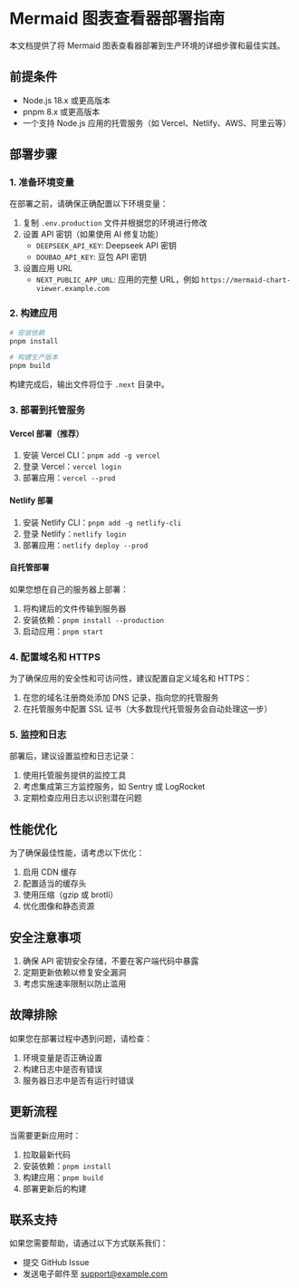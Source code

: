 # Mermaid 图表查看器部署指南

本文档提供了将 Mermaid 图表查看器部署到生产环境的详细步骤和最佳实践。

## 前提条件

- Node.js 18.x 或更高版本
- pnpm 8.x 或更高版本
- 一个支持 Node.js 应用的托管服务（如 Vercel、Netlify、AWS、阿里云等）

## 部署步骤

### 1. 准备环境变量

在部署之前，请确保正确配置以下环境变量：

1. 复制 `.env.production` 文件并根据您的环境进行修改
2. 设置 API 密钥（如果使用 AI 修复功能）
   - `DEEPSEEK_API_KEY`: Deepseek API 密钥
   - `DOUBAO_API_KEY`: 豆包 API 密钥
3. 设置应用 URL
   - `NEXT_PUBLIC_APP_URL`: 应用的完整 URL，例如 `https://mermaid-chart-viewer.example.com`

### 2. 构建应用

```bash
# 安装依赖
pnpm install

# 构建生产版本
pnpm build
```

构建完成后，输出文件将位于 `.next` 目录中。

### 3. 部署到托管服务

#### Vercel 部署（推荐）

1. 安装 Vercel CLI：`pnpm add -g vercel`
2. 登录 Vercel：`vercel login`
3. 部署应用：`vercel --prod`

#### Netlify 部署

1. 安装 Netlify CLI：`pnpm add -g netlify-cli`
2. 登录 Netlify：`netlify login`
3. 部署应用：`netlify deploy --prod`

#### 自托管部署

如果您想在自己的服务器上部署：

1. 将构建后的文件传输到服务器
2. 安装依赖：`pnpm install --production`
3. 启动应用：`pnpm start`

### 4. 配置域名和 HTTPS

为了确保应用的安全性和可访问性，建议配置自定义域名和 HTTPS：

1. 在您的域名注册商处添加 DNS 记录，指向您的托管服务
2. 在托管服务中配置 SSL 证书（大多数现代托管服务会自动处理这一步）

### 5. 监控和日志

部署后，建议设置监控和日志记录：

1. 使用托管服务提供的监控工具
2. 考虑集成第三方监控服务，如 Sentry 或 LogRocket
3. 定期检查应用日志以识别潜在问题

## 性能优化

为了确保最佳性能，请考虑以下优化：

1. 启用 CDN 缓存
2. 配置适当的缓存头
3. 使用压缩（gzip 或 brotli）
4. 优化图像和静态资源

## 安全注意事项

1. 确保 API 密钥安全存储，不要在客户端代码中暴露
2. 定期更新依赖以修复安全漏洞
3. 考虑实施速率限制以防止滥用

## 故障排除

如果您在部署过程中遇到问题，请检查：

1. 环境变量是否正确设置
2. 构建日志中是否有错误
3. 服务器日志中是否有运行时错误

## 更新流程

当需要更新应用时：

1. 拉取最新代码
2. 安装依赖：`pnpm install`
3. 构建应用：`pnpm build`
4. 部署更新后的构建

## 联系支持

如果您需要帮助，请通过以下方式联系我们：

- 提交 GitHub Issue
- 发送电子邮件至 support@example.com